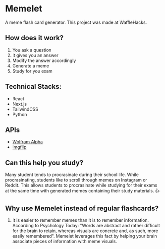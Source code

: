 # Memelet
A meme flash card generator. This project was made at WaffleHacks. 

## How does it work?
1. You ask a question
2. It gives you an answer
3. Modify the answer accordingly
4. Generate a meme
5. Study for you exam

## Technical Stacks:
* React
* Next.js
* TailwindCSS
* Python

## APIs
* [Wolfram Alpha](https://www.wolframalpha.com)
* [imgflip](https://imgflip.com)

## Can this help you study?
Many student tends to procrasinate during their school life. While procrasinating, students like to scroll through memes on Instagram or Reddit. This allows students to procrasinate while studying for their exams at the same time with generated memes containing their study materials. 👍 

## Why use Memelet instead of regular flashcards?
1) It is easier to remember memes than it is to remember information. According to Psychology Today: "Words are abstract and rather difficult for the brain to retain, whereas visuals are concrete and, as such, more easily remembered". Memelet leverages this fact by helping your brain associate pieces of information with meme visuals.
